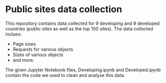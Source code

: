 # Public sites data collection
This repository contains data collected for 9 developing and 9 developed countries (public sites as well as the top 100 sites). The data collected inclues:
- Page sizes
- Requests for various objects
- Sizes of various objects
- and more.

The given Jupyter Notebook files, Developing.ipynb and Developed.ipynb contain the code we used to clean and analyse this data.
